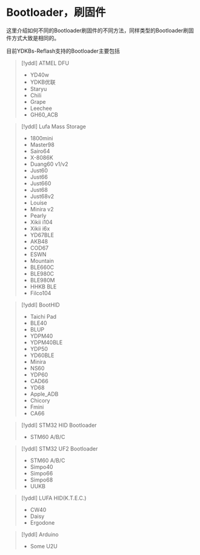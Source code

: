 # Bootloader，刷固件

这里介绍如何不同的Bootloader刷固件的不同方法，同样类型的Bootloader刷固件方式大致是相同的。

目前YDKBs-Reflash支持的Bootloader主要包括

> [!yddl] ATMEL DFU
> - YD40w 
> - YDKB优联 
> - Staryu 
> - Chili 
> - Grape 
> - Leechee 
> - GH60_ACB 

> [!yddl] Lufa Mass Storage
> - 1800mini
> - Master98
> - Sairo64
> - X-8086K
> - Duang60 v1/v2
> - Just60
> - Just66
> - Just660
> - Just68
> - Just68v2
> - Louise
> - Minira v2
> - Pearly
> - Xikii i104
> - Xikii i6x
> - YD67BLE
> - AKB48
> - COD67
> - ESWN
> - Mountain
> - BLE660C
> - BLE980C
> - BLE980M
> - HHKB BLE
> - Filco104

> [!yddl] BootHID
> - Taichi Pad
> - BLE40
> - BLUP
> - YDPM40
> - YDPM40BLE
> - YDP50
> - YD60BLE 
> - Minira
> - NS60
> - YDP60
> - CAD66
> - YD68
> - Apple_ADB 
> - Chicory 
> - Fmini
> - CA66

> [!yddl] STM32 HID Bootloader
> - STM60 A/B/C

> [!yddl] STM32 UF2 Bootloader
> - STM60 A/B/C
> - Simpo40
> - Simpo66
> - Simpo68
> - UUKB



> [!yddl] LUFA HID(K.T.E.C.)
> - CW40 
> - Daisy
> - Ergodone

> [!yddl] Arduino
> - Some U2U
